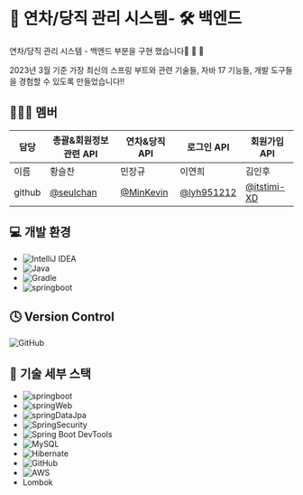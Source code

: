 # 📆 연차/당직 관리 시스템- 🛠️ 백엔드

연차/당직 관리 시스템 - 백엔드 부분을 구현 했습니다🎉 🎉 🎉 

2023년 3월 기준 가장 최신의 스프링 부트와 관련 기술들, 자바 17 기능들, 개발 도구들을 경험할 수 있도록 만들었습니다‼️

## 🧑🏻‍💻 멤버

| 담당 | 총괄&회원정보 관련 API| 연차&당직 API | 로그인 API| 회원가입 API|
| --- | --- | ----------- | ------ | ------ |
| 이름 | 황슬찬 |민장규 |이연희| 김인후 |
|github| [@seulchan](https://github.com/seulchan)|[@MinKevin](https://github.com/MinKevin)|[@lyh951212](https://github.com/lyh951212)|[@itstimi-XD](https://github.com/itstimi-XD)|


## 💻 개발 환경

* ![IntelliJ IDEA](https://img.shields.io/badge/IntelliJIDEA-000000.svg?style=for-the-badge&logo=intellij-idea&logoColor=white)
* ![Java](https://img.shields.io/badge/java17-%23ED8B00.svg?style=for-the-badge&logo=java&logoColor=white)
* ![Gradle](https://img.shields.io/badge/Gradle-02303A.svg?style=for-the-badge&logo=Gradle&logoColor=white)
* ![springboot](https://img.shields.io/badge/SpringBoot3.0.4-6DB33F?style=flat-square&logo=Spring&logoColor=white)


## 🕓 Version Control

![GitHub](https://img.shields.io/badge/github-%23121011.svg?style=for-the-badge&logo=github&logoColor=white)


## 🧰 기술 세부 스택

* ![springboot](https://img.shields.io/badge/SpringBoot-6DB33F?style=flat-square&logo=Spring&logoColor=white)
* ![springWeb](https://img.shields.io/badge/SpringWeb-6DB33F?style=flat-square&logo=Spring&logoColor=white)
* ![springDataJpa](https://img.shields.io/badge/SpringDataJPA-6DB33F?style=flat-square&logo=Spring&logoColor=white)
* ![SpringSecurity](https://img.shields.io/badge/SpringSecurity-6DB33F?style=flat-square&logo=Spring&logoColor=white)
* ![Spring Boot DevTools](https://img.shields.io/badge/SpringBootDevTools-6DB33F?style=flat-square&logo=Spring&logoColor=white)
* ![MySQL](https://img.shields.io/badge/mysql-%2300f.svg?style=for-the-badge&logo=mysql&logoColor=white)
* ![Hibernate](https://img.shields.io/badge/H2DB-59666C?style=for-the-badge&logo=Hibernate&logoColor=white)
* ![GitHub](https://img.shields.io/badge/github-%23121011.svg?style=for-the-badge&logo=github&logoColor=white)
* ![AWS](https://img.shields.io/badge/AWS-%23FF9900.svg?style=for-the-badge&logo=amazon-aws&logoColor=white)
* Lombok
